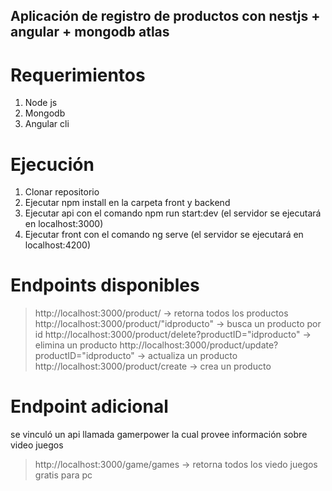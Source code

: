 ## Aplicación de registro de productos con nestjs + angular + mongodb atlas

# Requerimientos

1. Node js
2. Mongodb
3. Angular cli


# Ejecución
1. Clonar repositorio
2. Ejecutar npm install en la carpeta front y backend
3. Ejecutar api con el comando npm run start:dev (el servidor se ejecutará en localhost:3000)
4. Ejecutar front con el comando ng serve (el servidor se ejecutará en localhost:4200)

# Endpoints disponibles

> http://localhost:3000/product/   -> retorna todos los productos
> http://localhost:3000/product/"idproducto" -> busca un producto por id
> http://localhost:3000/product/delete?productID="idproducto" -> elimina un producto
> http://localhost:3000/product/update?productID="idproducto" -> actualiza un producto
> http://localhost:3000/product/create -> crea un producto

# Endpoint adicional 

se vinculó un api llamada gamerpower la cual provee información sobre video juegos

> http://localhost:3000/game/games   -> retorna todos los viedo juegos gratis para pc

